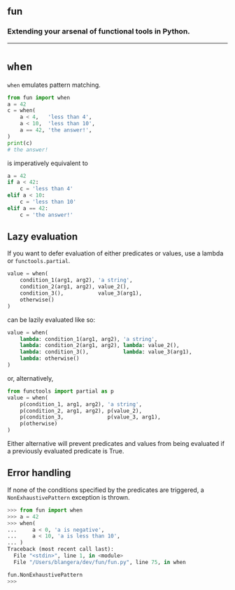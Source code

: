 ## fun
### Extending your arsenal of functional tools in Python.
---
# `when`
`when` emulates pattern matching.

```python
from fun import when
a = 42
c = when(
    a < 4,   'less than 4',
    a < 10,  'less than 10',
    a == 42, 'the answer!',
)
print(c)
# the answer!
```
is imperatively equivalent to
```python
a = 42
if a < 42:
    c = 'less than 4'
elif a < 10:
    c = 'less than 10'
elif a == 42:
    c = 'the answer!'
```

## Lazy evaluation

If you want to defer evaluation of either predicates or values, use a lambda or `functools.partial`.

```python
value = when(
    condition_1(arg1, arg2), 'a string',
    condition_2(arg1, arg2), value_2(),
    condition_3(),           value_3(arg1),
    otherwise()
)
```
can be lazily evaluated like so:
```python
value = when(
    lambda: condition_1(arg1, arg2), 'a string',
    lambda: condition_2(arg1, arg2), lambda: value_2(),
    lambda: condition_3(),           lambda: value_3(arg1),
    lambda: otherwise()
)
```
or, alternatively,
```python
from functools import partial as p
value = when(
    p(condition_1, arg1, arg2), 'a string',
    p(condition_2, arg1, arg2), p(value_2),
    p(condition_3,              p(value_3, arg1),
    p(otherwise)
)
```

Either alternative will prevent predicates and values from being evaluated
if a previously evaluated predicate is True.

## Error handling

If none of the conditions specified by the predicates are triggered, a
`NonExhaustivePattern` exception is thrown.

```python
>>> from fun import when
>>> a = 42
>>> when(
...     a < 0, 'a is negative',
...     a < 10, 'a is less than 10',
... )
Traceback (most recent call last):
  File "<stdin>", line 1, in <module>
  File "/Users/blangera/dev/fun/fun.py", line 75, in when

fun.NonExhaustivePattern
>>>
